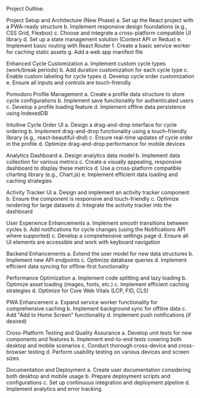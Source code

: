 Project Outline: 

Project Setup and Architecture (New Phase)
a. Set up the React project with a PWA-ready structure
b. Implement responsive design foundations (e.g., CSS Grid, Flexbox)
c. Choose and integrate a cross-platform compatible UI library
d. Set up a state management solution (Context API or Redux)
e. Implement basic routing with React Router
f. Create a basic service worker for caching static assets
g. Add a web app manifest file

Enhanced Cycle Customization
a. Implement custom cycle types (work/break periods)
b. Add duration customization for each cycle type
c. Enable custom labeling for cycle types
d. Develop cycle order customization
e. Ensure all inputs and controls are touch-friendly

Pomodoro Profile Management
a. Create a profile data structure to store cycle configurations
b. Implement save functionality for authenticated users
c. Develop a profile loading feature
d. Implement offline data persistence using IndexedDB

Intuitive Cycle Order UI
a. Design a drag-and-drop interface for cycle ordering
b. Implement drag-and-drop functionality using a touch-friendly library (e.g., react-beautiful-dnd)
c. Ensure real-time updates of cycle order in the profile
d. Optimize drag-and-drop performance for mobile devices

Analytics Dashboard
a. Design analytics data model
b. Implement data collection for various metrics
c. Create a visually appealing, responsive dashboard to display these metrics
d. Use a cross-platform compatible charting library (e.g., Chart.js)
e. Implement efficient data loading and caching strategies

Activity Tracker UI
a. Design and implement an activity tracker component
b. Ensure the component is responsive and touch-friendly
c. Optimize rendering for large datasets
d. Integrate the activity tracker into the dashboard

User Experience Enhancements
a. Implement smooth transitions between cycles
b. Add notifications for cycle changes (using the Notifications API where supported)
c. Develop a comprehensive settings page
d. Ensure all UI elements are accessible and work with keyboard navigation

Backend Enhancements
a. Extend the user model for new data structures
b. Implement new API endpoints
c. Optimize database queries
d. Implement efficient data syncing for offline-first functionality

Performance Optimization
a. Implement code splitting and lazy loading
b. Optimize asset loading (images, fonts, etc.)
c. Implement efficient caching strategies
d. Optimize for Core Web Vitals (LCP, FID, CLS)

PWA Enhancement
a. Expand service worker functionality for comprehensive caching
b. Implement background sync for offline data
c. Add "Add to Home Screen" functionality
d. Implement push notifications (if desired)

Cross-Platform Testing and Quality Assurance
a. Develop unit tests for new components and features
b. Implement end-to-end tests covering both desktop and mobile scenarios
c. Conduct thorough cross-device and cross-browser testing
d. Perform usability testing on various devices and screen sizes

Documentation and Deployment
a. Create user documentation considering both desktop and mobile usage
b. Prepare deployment scripts and configurations
c. Set up continuous integration and deployment pipeline
d. Implement analytics and error tracking